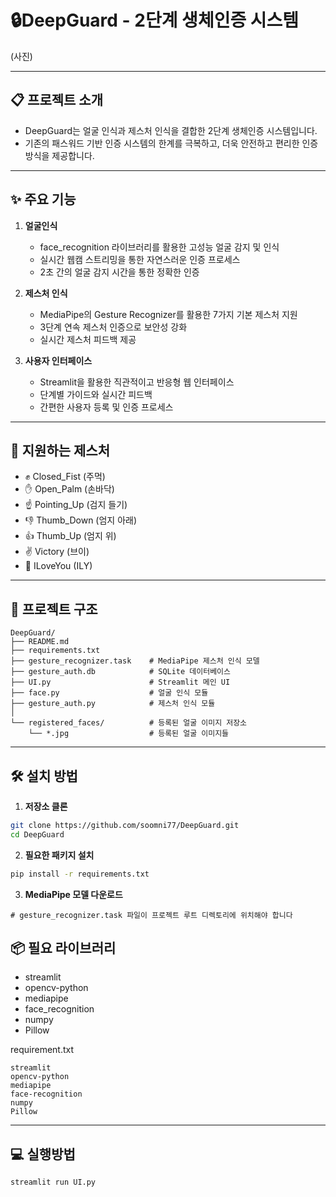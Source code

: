 # 🔒DeepGuard - 2단계 생체인증 시스템
(사진)

---

## 📋 프로젝트 소개
- DeepGuard는 얼굴 인식과 제스처 인식을 결합한 2단계 생체인증 시스템입니다. 
- 기존의 패스워드 기반 인증 시스템의 한계를 극복하고, 더욱 안전하고 편리한 인증 방식을 제공합니다.
---

## ✨ 주요 기능
1. **얼굴인식**
   - face_recognition 라이브러리를 활용한 고성능 얼굴 감지 및 인식
   - 실시간 웹캠 스트리밍을 통한 자연스러운 인증 프로세스
   - 2초 간의 얼굴 감지 시간을 통한 정확한 인증

2. **제스처 인식**
   - MediaPipe의 Gesture Recognizer를 활용한 7가지 기본 제스처 지원
   - 3단계 연속 제스처 인증으로 보안성 강화
   - 실시간 제스처 피드백 제공
3. **사용자 인터페이스**
   - Streamlit을 활용한 직관적이고 반응형 웹 인터페이스
   - 단계별 가이드와 실시간 피드백
   - 간편한 사용자 등록 및 인증 프로세스
---
## 🚀 지원하는 제스처
   - ✊ Closed_Fist (주먹)
   - ✋ Open_Palm (손바닥)
   - ☝️ Pointing_Up (검지 들기)
   - 👎 Thumb_Down (엄지 아래)
   - 👍 Thumb_Up (엄지 위)
   - ✌️ Victory (브이)
   - 🤟 ILoveYou (ILY)
---
## 📁 프로젝트 구조
```
DeepGuard/
├── README.md
├── requirements.txt
├── gesture_recognizer.task    # MediaPipe 제스처 인식 모델
├── gesture_auth.db            # SQLite 데이터베이스
├── UI.py                      # Streamlit 메인 UI
├── face.py                    # 얼굴 인식 모듈
├── gesture_auth.py            # 제스처 인식 모듈
│
└── registered_faces/          # 등록된 얼굴 이미지 저장소
    └── *.jpg                  # 등록된 얼굴 이미지들
```
---
## 🛠️ 설치 방법
1. **저장소 클론**

```bash
git clone https://github.com/soomni77/DeepGuard.git
cd DeepGuard
```

2. **필요한 패키지 설치**
```bash
pip install -r requirements.txt
```
3. **MediaPipe 모델 다운로드**
```
# gesture_recognizer.task 파일이 프로젝트 루트 디렉토리에 위치해야 합니다
``` 
## 📦 필요 라이브러리
- streamlit
- opencv-python
- mediapipe
- face_recognition
- numpy
- Pillow

requirement.txt
```
streamlit
opencv-python
mediapipe
face-recognition
numpy
Pillow
```
---
## 💻 실행방법
```bash
streamlit run UI.py
```
